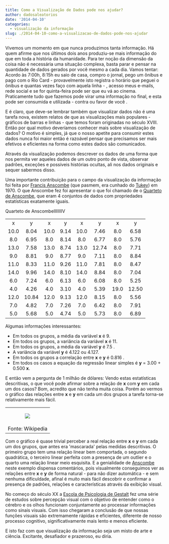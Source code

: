 ```yaml
---
title: Como a Visualização de Dados pode nos ajudar?
author: dadosaleatorios
date: '2014-04-10'
categories:
  - visualização da informação
slug: ./2014-04-10-como-a-visualizacao-de-dados-pode-nos-ajudar
---
```


Vivemos um momento em que nunca produzimos tanta informação. Há quem afirme que nos últimos dois anos produziu-se mais informação do que em toda a história da humanidade. Para ter noção da dimensão da coisa não é necessária uma situação complexa, basta parar e pensar na quantidade de dados gerados por você mesmo a cada dia. Vamos tentar: Acordo às 7:00h, 8:15h eu saio de casa, compro o jornal, pego um ônibus e pago com o Rio Card - provavelmente isto registra o horário que peguei o ônibus e quantas vezes faço com aquela linha - ,  acesso meus e-mails, rede social e se for quinta-feira pode ser que eu vá ao cinema. Praticamente tudo que fazemos pode virar uma informação no final, e esta pode ser consumida e utilizada - contra ou favor de você .

E é claro, que deve-se lembrar também que visualizar dados não é uma tarefa nova, existem relatos de que as visualizações mais populares - gráficos de barras e linhas - que temos foram originadas no século XVIII. Então por qual motivo deveríamos conhecer mais sobre visualização de dados? O motivo é simples, já que o nosso apetite para consumir estes dados nunca foi maior então é razoável pensar que precisamos ser mais efetivos e eficientes na forma como estes dados são comunicados.

Através da visualização podemos descrever os dados de uma forma que nos permita ver aqueles dados de um outro ponto de vista, observar padrões, exceções e possíveis histórias ocultas, ali nos dados originais e sequer sabermos disso.

Uma importante contribuição para o campo da visualização da informação foi feita por [Francis Anscombe](http://en.wikipedia.org/wiki/Frank_Anscombe) (que pasmem, era cunhado do [Tukey](http://en.wikipedia.org/wiki/John_Tukey)) em 1970. O que Anscombe fez foi apresentar o que foi chamado de o [Quarteto de Anscombe](http://en.wikipedia.org/wiki/Anscombe%27s_quartet), que eram 4 conjuntos de dados com propriedades estatísticas exatamente iguais.

<table style="margin-left:auto;margin-right:auto;text-align:center;" >Quarteto de Anscombe<tbody ><tr >IIIIIIIV</tr><tr >
<td >x
</td>
<td >y
</td>
<td >x
</td>
<td >y
</td>
<td >x
</td>
<td >y
</td>
<td >x
</td>
<td >y
</td></tr><tr >
<td >10.0
</td>
<td >8.04
</td>
<td >10.0
</td>
<td >9.14
</td>
<td >10.0
</td>
<td >7.46
</td>
<td >8.0
</td>
<td >6.58
</td></tr><tr >
<td >8.0
</td>
<td >6.95
</td>
<td >8.0
</td>
<td >8.14
</td>
<td >8.0
</td>
<td >6.77
</td>
<td >8.0
</td>
<td >5.76
</td></tr><tr >
<td >13.0
</td>
<td >7.58
</td>
<td >13.0
</td>
<td >8.74
</td>
<td >13.0
</td>
<td >12.74
</td>
<td >8.0
</td>
<td >7.71
</td></tr><tr >
<td >9.0
</td>
<td >8.81
</td>
<td >9.0
</td>
<td >8.77
</td>
<td >9.0
</td>
<td >7.11
</td>
<td >8.0
</td>
<td >8.84
</td></tr><tr >
<td >11.0
</td>
<td >8.33
</td>
<td >11.0
</td>
<td >9.26
</td>
<td >11.0
</td>
<td >7.81
</td>
<td >8.0
</td>
<td >8.47
</td></tr><tr >
<td >14.0
</td>
<td >9.96
</td>
<td >14.0
</td>
<td >8.10
</td>
<td >14.0
</td>
<td >8.84
</td>
<td >8.0
</td>
<td >7.04
</td></tr><tr >
<td >6.0
</td>
<td >7.24
</td>
<td >6.0
</td>
<td >6.13
</td>
<td >6.0
</td>
<td >6.08
</td>
<td >8.0
</td>
<td >5.25
</td></tr><tr >
<td >4.0
</td>
<td >4.26
</td>
<td >4.0
</td>
<td >3.10
</td>
<td >4.0
</td>
<td >5.39
</td>
<td >19.0
</td>
<td >12.50
</td></tr><tr >
<td >12.0
</td>
<td >10.84
</td>
<td >12.0
</td>
<td >9.13
</td>
<td >12.0
</td>
<td >8.15
</td>
<td >8.0
</td>
<td >5.56
</td></tr><tr >
<td >7.0
</td>
<td >4.82
</td>
<td >7.0
</td>
<td >7.26
</td>
<td >7.0
</td>
<td >6.42
</td>
<td >8.0
</td>
<td >7.91
</td></tr><tr >
<td >5.0
</td>
<td >5.68
</td>
<td >5.0
</td>
<td >4.74
</td>
<td >5.0
</td>
<td >5.73
</td>
<td >8.0
</td>
<td >6.89
</td></tr></tbody></table>

Algumas informações interessantes:

  * Em todos os grupos, a média da variável **x** é 9.
  * Em todos os grupos, a variância da variável **x** é 11.
  * Em todos os grupos, a média da variável **y** é 7.5 .
  * A variância da variável **y** é 4.122 ou 4.127.
  * Em todos os grupos a correlação entre **x** e **y** é 0.816 .
  * Em todos os casos a equação da regressão linear simples é   **y** = 3.00 + 0.500 **x**.

E então vem a pergunta de 1 milhão de dólares: Vendo estas estatísticas descritivas, o que você pode afirmar sobre a relação de **x** com **y** em cada um dos casos? Bom, acredito que não tenha muita coisa. Porém ao vermos o gráfico das relações entre **x** e **y** em cada um dos grupos a tarefa torna-se relativamente mais fácil.

<table cellpadding="0" align="center" style="margin-left:auto;margin-right:auto;text-align:center;" cellspacing="0" class="tr-caption-container" ><tbody ><tr >
<td style="text-align:center;" >

![](https://dadosaleatorios.files.wordpress.com/2014/04/anscombe.png)

</td></tr><tr >
<td style="text-align:center;" class="tr-caption" >Fonte: Wikipedia
</td></tr></tbody></table>

Com o gráfico é quase trivial perceber a real relação entre **x** e **y** em cada um dos grupos, que antes era 'mascarada' pelas medidas descritivas. O primeiro grupo tem uma relação linear bem comportada, o segundo quadrática, o terceiro linear perfeita com a presença de um outlier e o quarto uma relação linear meio esquisita. E a genialidade de [Anscombe](http://en.wikipedia.org/wiki/Frank_Anscombe) neste exemplo dispensa comentários, pois visualmente conseguimos ver as relações entre **x** e **y** de forma natural - para não dizer automática - e sem nenhuma dificuldade, afinal é muito mais fácil descobrir e confirmar a presença de padrões, relações e características através da exibição visual.

No começo do século XX a [Escola de Psicologia de Gestalt](http://en.wikipedia.org/wiki/Gestalt_psychology) fez uma série de estudos sobre percepção visual com o objetivo de entender como o cérebro e os olhos funcionam conjuntamente ao processar informações como sinais visuais. Com isso chegaram a conclusão de que nossas funções visuais são extremamente rápidas e eficientes, diferente de nosso processo cognitivo, significativamente mais lento e menos eficiente.

E isto faz com que visualização da informação seja um misto de arte e ciência. Excitante, desafiador e prazeroso, eu diria.
